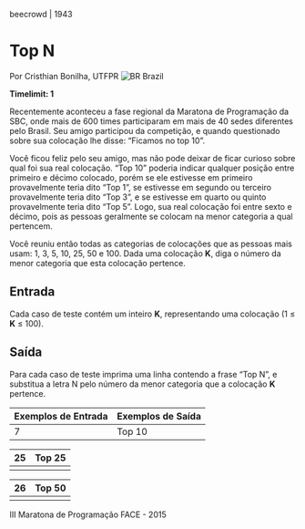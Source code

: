 beecrowd | 1943

# Top N

Por Cristhian Bonilha, UTFPR ![BR](https://resources.beecrowd.com.br/gallery/images/flags/br.gif) Brazil

**Timelimit: 1**

Recentemente aconteceu a fase regional da Maratona de Programação da SBC, onde mais de 600 times participaram em mais de 40 sedes diferentes pelo Brasil. Seu amigo participou da competição, e quando questionado sobre sua colocação lhe disse: “Ficamos no top 10”.

Você ficou feliz pelo seu amigo, mas não pode deixar de ficar curioso sobre qual foi sua real colocação. “Top 10” poderia indicar qualquer posição entre primeiro e décimo colocado, porém se ele estivesse em primeiro provavelmente teria dito “Top 1”, se estivesse em segundo ou terceiro provavelmente teria dito “Top 3”, e se estivesse em quarto ou quinto provavelmente teria dito “Top 5”. Logo, sua real colocação foi entre sexto e décimo, pois as pessoas geralmente se colocam na menor categoria a qual pertencem.

Você reuniu então todas as categorias de colocações que as pessoas mais usam: 1, 3, 5, 10, 25, 50 e 100. Dada uma colocação **K**, diga o número da menor categoria que esta colocação pertence.

## Entrada

Cada caso de teste contém um inteiro **K**, representando uma colocação (1 ≤ **K** ≤ 100).

## Saída

Para cada caso de teste imprima uma linha contendo a frase “Top N”, e substitua a letra N pelo número da menor categoria que a colocação **K** pertence.

| Exemplos de Entrada | Exemplos de Saída |
| ------------------- | ----------------- |
| 7                   | Top 10            |

| 25   | Top 25 |
| ---- | ------ |
|      |        |

| 26   | Top 50 |
| ---- | ------ |
|      |        |

III Maratona de Programação FACE - 2015